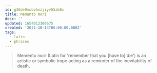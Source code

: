 ```yaml
---
id: g36de9mubvhvzjiyv55ab8c
title: Memento mori
desc: ''
updated: 1654012306675
created: '2021-10-14T00:00:00.000Z'
tags:
  - latin
  - phrases
---
```


> Memento mori (Latin for 'remember that you [have to] die') is an artistic or symbolic trope acting as a reminder of the inevitability of death.
